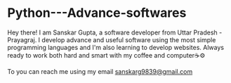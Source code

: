 # Python---Advance-softwares
Hey there! I am Sanskar Gupta, a software developer from Uttar Pradesh - Prayagraj. I develop advance and useful software using the most simple programming languages and I'm also learning to develop websites. Always ready to work both hard and smart with my coffee and computer☕⚙

To you can reach me using my email sanskarg9839@gmail.com 
